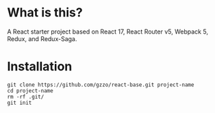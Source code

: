 # What is this?

A React starter project based on React 17, React Router v5, Webpack 5, Redux, and Redux-Saga.

# Installation

```
git clone https://github.com/gzzo/react-base.git project-name
cd project-name
rm -rf .git/
git init
```
